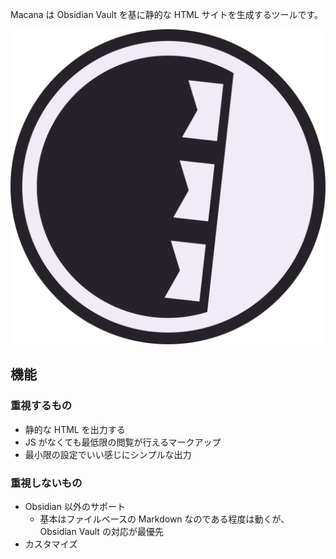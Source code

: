 Macana は Obsidian Vault を基に静的な HTML サイトを生成するツールです。

![Logo|64](../Assets/logo.svg)

## 機能

### 重視するもの

- 静的な HTML を出力する
- JS がなくても最低限の閲覧が行えるマークアップ
- 最小限の設定でいい感じにシンプルな出力

### 重視しないもの

- Obsidian 以外のサポート
	- 基本はファイルベースの Markdown なのである程度は動くが、 Obsidian Vault の対応が最優先
- カスタマイズ
